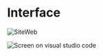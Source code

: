 # Interface

<img src="https://cdn.discordapp.com/attachments/853245227375263774/853257553189142538/azqd.PNG" alt="SiteWeb"></a>


<img src= "https://cdn.discordapp.com/attachments/853245227375263774/853257195373985812/zadq.PNG" alt= "Screen on visual studio code"></a> 
